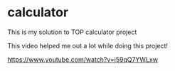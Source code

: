 # calculator
This is my solution to TOP calculator project

This video helped me out a lot while doing this project!

https://www.youtube.com/watch?v=j59qQ7YWLxw